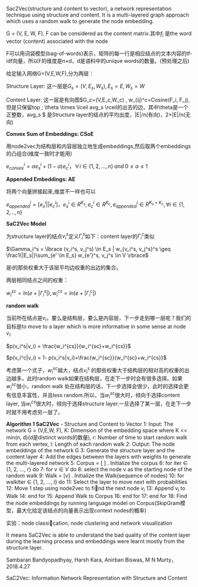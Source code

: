 Sac2Vec(structure and content to vector), a network representation technique using structure and content. It is a multi-layered graph approach which uses a random walk to generate the node embedding.

G = (V, E, W, F), F can be considered as the content matrix.其中$f_i$ 是the word vector (content) associated with the node

F可以用词袋模型(bag-of-words)表示，矩阵的每一行是相应结点的文本内容的tf-idf向量，所以F的维度是n×d，d是语料中的unique words的数量。(预处理之后)

给定输入网络G=(V,E,W,F),分为两层：

Structure Layer:  这一层是$G_s=(V,E_s,W_s) , E_s=E, W_s=W$

Content Layer:  这一层是有向图$G_c=(V,E_c,W_c) , w_{ij}^c=Cosine(F_i, F_j), 但是只保留top \; \theta \times \lceil avg_s \rceil的出去的边，其中\theta是一个正整数，avg_s $ 是Structure layer的结点的平均出度，|E|/n(有向)，2×|E|/n(无向)

**Convex Sum of Embeddings: CSoE**

用node2vec为结构层和内容层独立地生成embeddings,然后取两个embeddings的凸组合(维度一致时才能用)

$e_{convex}^i = \alpha e_s^i + (1-\alpha) e_c^i，\forall i \in \lbrace 1,2,...,n \rbrace \; and \; 0 \leq \alpha \leq 1$

**Appended Embeddings: AE**

将两个向量拼接起来,维度不一样也可以

$e_{appended}^i = [e_s^i || e_c^i]，e_s^i \in R^{K_s}, e_c^i \in R^{K_c}, e_{appended}^i \in R^{K_s+K_c}, \forall i \in \lbrace 1,2,..,n \rbrace$

**SaC2Vec Model**

为structure layer的结点$v_i^s$定义$\Gamma_i^s$如下：content layer的$\Gamma_i^c$类似

$\Gamma_i^s = \lbrace (v_i^s, v_j^s) \in E_s | w_{v_i^s, v_j^s}^s \geq \frac1{|E_s|}\sum_{e' \in E_s} w_{e'}^s, v_j^s \in V \rbrace$

是i的那些权重大于该层平均边权重的出边的集合。

两层相同结点之间的权重：

$w_i^{sc} = ln(e+|\Gamma_i^s|), w_i^{cs} = ln(e+|\Gamma_i^c|)$

**random walk**

当前所在结点是$v_i$，要么是结构层，要么是内容层，下一步走到哪一层呢？我们的目标是to move to a layer which is more informative in some sense at node $v_i$.

$p(v_i^s|v_i) = \frac{w_i^{cs}}{w_i^{sc}+w_i^{cs}}$

$p(v_i^c|v_i) = 1- p(v_i^s|v_i)=\frac{w_i^{sc}}{w_i^{sc}+w_i^{cs}}$

考虑第一个式子，$w_i^{sc}$越大，结点$v_i^s$ 的那些权重大于结构层的相对高的权重的出边越多，此时random walk如果在结构层，在走下一步时会有很多选择。如果$w_i^{sc}$很小，random walk 处在结构层的话，下一步选择会很少，此时的选择会更有信息丰富性，并且less random.所以，当$w_i^{sc}$很大时，倾向于选择content layer, 当$w_i^{cs}$很大时，倾向于选择structure layer.一旦选择了某一层，在走下一步时就不用考虑另一层了。



**Algorithm 1 SaC2Vec** - Structure and Content to Vector
1:    Input: The network G = (V,E,W, F), K: Dimension of the embedding space where K << min(n, d)(d是distinct words的数量), r: Number of time to start random walk from each vertex, l: Length of each random walk
2:    Output: The node embeddings of the network G
3:    Generate the structure layer and the content layer
4:    Add the edges between the layers with weights to generate the multi-layered network
5:    Corpus = [ ] .                            Initialize the corpus
6:    for iter $\in$ {1, 2, ..., r} do
7:    		for $v \in V$ do
8:   			 select the node v as the starting node of the random walk
9:    			Walk = [v] . 			Initialize the Walk(sequence of nodes)
10:  			for walkIter $\in$ {1, 2, ..., l} do
11: 	 			Select the layer to move next with probabilities
12:  				Move 1 step using node2vec to find the next node $v_i$
13:  				Append $v_i$ to Walk
14:  			end for
15:  			Append Walk to Corpus
16:  		end for
17:  end for
18:  Find the node embeddings by running language model on Corpus(SkipGram模型，最大化给定该结点的向量表示出现context nodes的概率)

实验：node classication, node clustering and network visualization

It means SaC2Vec is able to understand the bad quality of the content layer during the learning process and embeddings were learnt mostly from the structure layer.







Sambaran Bandyopadhyay, Harsh Kara, Anirban Biswas, M N Murty，2018.4.27

SaC2Vec: Information Network Representation with Structure and Content

